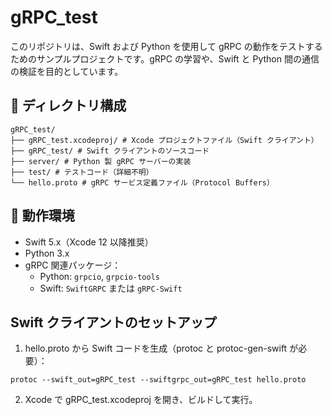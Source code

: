 # gRPC_test

このリポジトリは、Swift および Python を使用して gRPC の動作をテストするためのサンプルプロジェクトです。gRPC の学習や、Swift と Python 間の通信の検証を目的としています。

## 📁 ディレクトリ構成

```
gRPC_test/
├── gRPC_test.xcodeproj/ # Xcode プロジェクトファイル（Swift クライアント）
├── gRPC_test/ # Swift クライアントのソースコード
├── server/ # Python 製 gRPC サーバーの実装
├── test/ # テストコード（詳細不明）
└── hello.proto # gRPC サービス定義ファイル（Protocol Buffers）
```

## 🚀 動作環境

- Swift 5.x（Xcode 12 以降推奨）
- Python 3.x
- gRPC 関連パッケージ：
  - Python: `grpcio`, `grpcio-tools`
  - Swift: `SwiftGRPC` または `gRPC-Swift`
    
## Swift クライアントのセットアップ
1. hello.proto から Swift コードを生成（protoc と protoc-gen-swift が必要）：

`protoc --swift_out=gRPC_test --swiftgrpc_out=gRPC_test hello.proto`

2. Xcode で gRPC_test.xcodeproj を開き、ビルドして実行。

